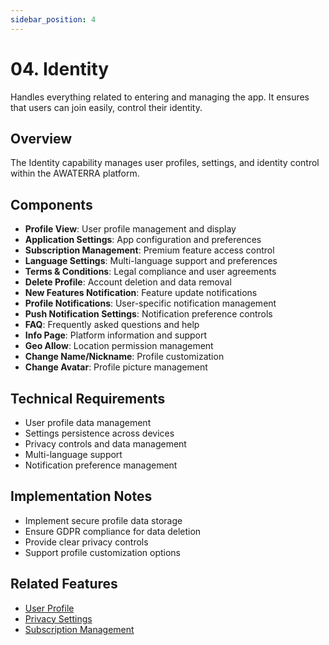 ```yaml
---
sidebar_position: 4
---
```


# 04. Identity

Handles everything related to entering and managing the app. It ensures that users can join easily, control their identity.

## Overview

The Identity capability manages user profiles, settings, and identity control within the AWATERRA platform.

## Components

- **Profile View**: User profile management and display
- **Application Settings**: App configuration and preferences
- **Subscription Management**: Premium feature access control
- **Language Settings**: Multi-language support and preferences
- **Terms & Conditions**: Legal compliance and user agreements
- **Delete Profile**: Account deletion and data removal
- **New Features Notification**: Feature update notifications
- **Profile Notifications**: User-specific notification management
- **Push Notification Settings**: Notification preference controls
- **FAQ**: Frequently asked questions and help
- **Info Page**: Platform information and support
- **Geo Allow**: Location permission management
- **Change Name/Nickname**: Profile customization
- **Change Avatar**: Profile picture management

## Technical Requirements

- User profile data management
- Settings persistence across devices
- Privacy controls and data management
- Multi-language support
- Notification preference management

## Implementation Notes

- Implement secure profile data storage
- Ensure GDPR compliance for data deletion
- Provide clear privacy controls
- Support profile customization options

## Related Features

- [User Profile](/docs/features/user-profile)
- [Privacy Settings](/docs/features/privacy-settings)
- [Subscription Management](/docs/features/subscription-management)
